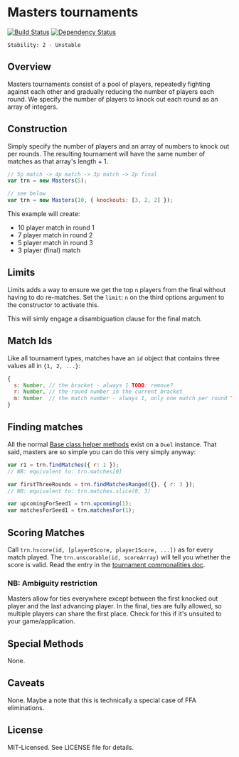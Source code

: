 # Masters tournaments
[![Build Status](https://secure.travis-ci.org/clux/masters.png)](http://travis-ci.org/clux/masters)
[![Dependency Status](https://david-dm.org/clux/masters.png)](https://david-dm.org/clux/masters)

    Stability: 2 - Unstable

## Overview
Masters tournaments consist of a pool of players, repeatedly fighting against each other and gradually reducing the number of players each round. We specify the number of players to knock out each round as an array of integers.

## Construction
Simply specify the number of players and an array of numbers to knock out per rounds. The resulting tournament will have the same number of matches as that array's length + 1.

```js
// 5p match -> 4p match -> 3p match -> 2p final
var trn = new Masters(5);

// see below
var trn = new Masters(10, { knockouts: [3, 2, 2] });
```

This example will create:

- 10 player match in round 1
- 7 player match in round 2
- 5 player match in round 3
- 3 player (final) match

## Limits
Limits adds a way to ensure we get the top `n` players from the final without having to do re-matches. Set the `limit`: `n` on the third options argument to the constructor to activate this.

This will simly engage a disambiguation clause for the final match.

## Match Ids
Like all tournament types, matches have an `id` object that contains three values all in `{1, 2, ...}`:

```js
{
  s: Number, // the bracket - always 1 TODO: remove?
  r: Number, // the round number in the current bracket
  m: Number  // the match number - always 1, only one match per round TODO: remove?
}
```

## Finding matches
All the normal [Base class helper methods](https://github.com/clux/tournament/blob/master/doc/base.md#common-methods) exist on a `Duel` instance. That said, masters are so simple you can do this very simply anyway:

```js
var r1 = trn.findMatches({ r: 1 });
// NB: equivalent to: trn.matches[0]

var firstThreeRounds = trn.findMatchesRanged({}, { r: 3 });
// NB: equivalent to: trn.matches.slice(0, 3)

var upcomingForSeed1 = trn.upcoming(1);
var matchesForSeed1 = trn.matchesFor(1);
```

## Scoring Matches
Call `trn.hscore(id, [player0Score, player1Score, ...])` as for every match played.
The `trn.unscorable(id, scoreArray)` will tell you whether the score is valid. Read the entry in the [tournament commonalities doc](https://github.com/clux/tournament/blob/master/doc/base.md#ensuring-scorability--consistency).

### NB: Ambiguity restriction
Masters allow for ties everywhere except between the first knocked out player and the last advancing player. In the final, ties are fully allowed, so multiple players can share the first place. Check for this if it's unsuited to your game/application.

## Special Methods
None.

## Caveats
None. Maybe a note that this is technically a special case of FFA eliminations.

## License
MIT-Licensed. See LICENSE file for details.
